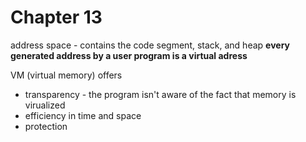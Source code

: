 # Chapter 13
address space - contains the code segment, stack, and heap
**every generated address by a user program is a virtual adress**

VM (virtual memory) offers
- transparency - the program isn't aware of the fact that memory is virualized
- efficiency in time and space
- protection